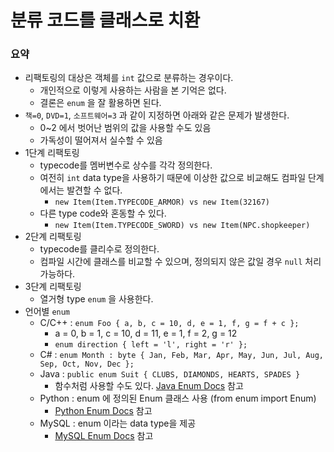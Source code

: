 # 분류 코드를 클래스로 치환

### 요약
- 리팩토링의 대상은 객체를 `int` 값으로 분류하는 경우이다.
  - 개인적으로 이렇게 사용하는 사람을 본 기억은 없다.
  - 결론은 `enum` 을 잘 활용하면 된다.
- `책=0`, `DVD=1`, `소프트웨어=3` 과 같이 지정하면 아래와 같은 문제가 발생한다.
  - 0~2 에서 벗어난 범위의 값을 사용할 수도 있음
  - 가독성이 떨어져서 실수할 수 있음
- 1단계 리팩토링
  - typecode를 멤버변수로 상수를 각각 정의한다.
  - 여전히 `int` data type을 사용하기 때문에 이상한 값으로 비교해도 컴파일 단계에서는 발견할 수 없다.
    - `new Item(Item.TYPECODE_ARMOR) vs new Item(32167)`
  - 다른 type code와 혼동할 수 있다.
    - `new Item(Item.TYPECODE_SWORD) vs new Item(NPC.shopkeeper)`
- 2단계 리팩토링
  - typecode를 클리수로 정의한다.
  - 컴파일 시간에 클래스를 비교할 수 있으며, 정의되지 않은 값일 경우 `null` 처리 가능하다.
- 3단계 리팩토링
  - 열거형 type `enum` 을 사용한다.
- 언어별 `enum`
  - C/C++ : `enum Foo { a, b, c = 10, d, e = 1, f, g = f + c };`
    - a = 0, b = 1, c = 10, d = 11, e = 1, f = 2, g = 12
    - `enum direction { left = 'l', right = 'r' };`
  - C# : `enum Month : byte { Jan, Feb, Mar, Apr, May, Jun, Jul, Aug, Sep, Oct, Nov, Dec };`
  - Java : `public enum Suit { CLUBS, DIAMONDS, HEARTS, SPADES }`
    - 함수처럼 사용할 수도 있다. [Java Enum Docs](https://docs.oracle.com/javase/1.5.0/docs/guide/language/enums.html) 참고
  - Python : enum 에 정의된 Enum 클래스 사용 (from enum import Enum)
    - [Python Enum Docs](https://docs.python.org/3/library/enum.html) 참고
  - MySQL : enum 이라는 data type을 제공
    - [MySQL Enum Docs](https://dev.mysql.com/doc/refman/5.7/en/enum.html) 참고
